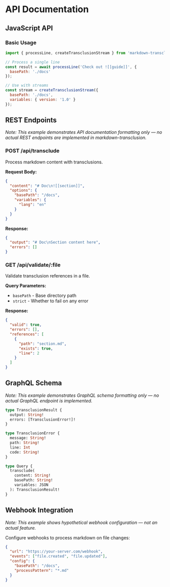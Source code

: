 # API Documentation

## JavaScript API

### Basic Usage

```javascript
import { processLine, createTransclusionStream } from 'markdown-transclusion';

// Process a single line
const result = await processLine('Check out ![[guide]]', {
  basePath: './docs'
});

// Use with streams
const stream = createTransclusionStream({
  basePath: './docs',
  variables: { version: '1.0' }
});
```

## REST Endpoints

*Note: This example demonstrates API documentation formatting only — no actual REST endpoints are implemented in markdown-transclusion.*

### POST /api/transclude

Process markdown content with transclusions.

**Request Body:**
```json
{
  "content": "# Doc\n![[section]]",
  "options": {
    "basePath": "/docs",
    "variables": {
      "lang": "en"
    }
  }
}
```

**Response:**
```json
{
  "output": "# Doc\nSection content here",
  "errors": []
}
```

### GET /api/validate/:file

Validate transclusion references in a file.

**Query Parameters:**
- `basePath` - Base directory path
- `strict` - Whether to fail on any error

**Response:**
```json
{
  "valid": true,
  "errors": [],
  "references": [
    {
      "path": "section.md",
      "exists": true,
      "line": 2
    }
  ]
}
```

## GraphQL Schema

*Note: This example demonstrates GraphQL schema formatting only — no actual GraphQL endpoint is implemented.*

```graphql
type TransclusionResult {
  output: String!
  errors: [TransclusionError!]!
}

type TransclusionError {
  message: String!
  path: String!
  line: Int
  code: String!
}

type Query {
  transclude(
    content: String!
    basePath: String!
    variables: JSON
  ): TransclusionResult!
}
```

## Webhook Integration

*Note: This example shows hypothetical webhook configuration — not an actual feature.*

Configure webhooks to process markdown on file changes:

```json
{
  "url": "https://your-server.com/webhook",
  "events": ["file.created", "file.updated"],
  "config": {
    "basePath": "/docs",
    "processPattern": "*.md"
  }
}
```